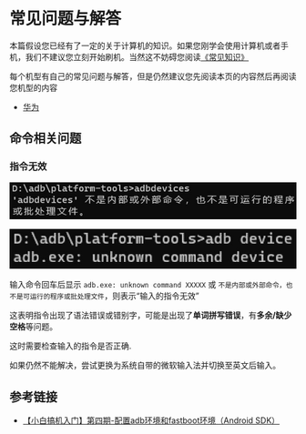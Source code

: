 # 常见问题与解答

本篇假设您已经有了一定的关于计算机的知识。如果您刚学会使用计算机或者手机，我们不建议您立刻开始刷机。当然这不妨碍您阅读[《常见知识》](./knowledge.md)

每个机型有自己的常见问题与解答，但是仍然建议您先阅读本页的内容然后再阅读您机型的内容

* [华为](./huawei.md)

## 命令相关问题

### 指令无效

![第一种情况](./images/demo/command/input/1.jpg)

![第二种情况](./images/demo/command/input/2.jpg)

输入命令回车后显示 `adb.exe: unknown command XXXXX` 或 `不是内部或外部命令，也不是可运行的程序或批处理文件`，则表示“输入的指令无效”

这表明指令出现了语法错误或错别字，可能是出现了**单词拼写错误**，有**多余/缺少空格**等问题。

这时需要检查输入的指令是否正确.

如果仍然不能解决，尝试更换为系统自带的微软输入法并切换至英文后输入。

## 参考链接

* [【小白搞机入门】第四期-配置adb环境和fastboot环境（Android SDK）](https://www.coolapk.com/feed/42768600?shareKey=MWVmYTc4NjFjZjVhNjQ4YTAwMjA~)
